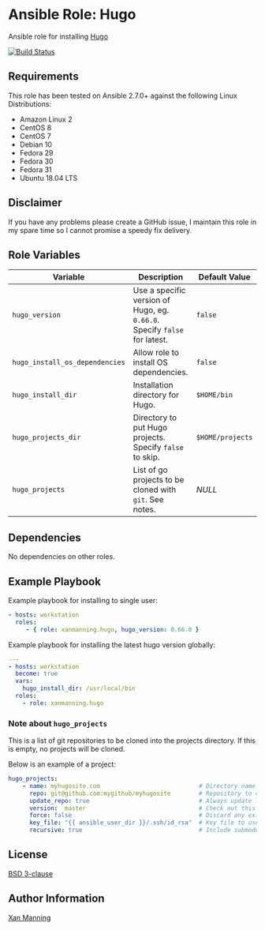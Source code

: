 # Ansible Role: Hugo

Ansible role for installing [Hugo](https://gohugo.io)

[![Build Status](https://www.travis-ci.org/PyratLabs/ansible-role-hugo.svg?branch=master)](https://www.travis-ci.org/PyratLabs/ansible-role-hugo)

## Requirements

This role has been tested on Ansible 2.7.0+ against the following Linux Distributions:

  - Amazon Linux 2
  - CentOS 8
  - CentOS 7
  - Debian 10
  - Fedora 29
  - Fedora 30
  - Fedora 31
  - Ubuntu 18.04 LTS

## Disclaimer

If you have any problems please create a GitHub issue, I maintain this role in
my spare time so I cannot promise a speedy fix delivery.

## Role Variables


| Variable                       | Description                                                               | Default Value    |
|--------------------------------|---------------------------------------------------------------------------|------------------|
| `hugo_version`                 | Use a specific version of Hugo, eg. `0.66.0`. Specify `false` for latest. | `false`          |
| `hugo_install_os_dependencies` | Allow role to install OS dependencies.                                    | `false`          |
| `hugo_install_dir`             | Installation directory for Hugo.                                          | `$HOME/bin`      |
| `hugo_projects_dir`            | Directory to put Hugo projects. Specify `false` to skip.                  | `$HOME/projects` |
| `hugo_projects`                | List of go projects to be cloned with `git`. See notes.                   | _NULL_           |


## Dependencies

No dependencies on other roles.

## Example Playbook

Example playbook for installing to single user:

```yaml
- hosts: workstation
  roles:
     - { role: xanmanning.hugo, hugo_version: 0.66.0 }
```

Example playbook for installing the latest hugo version globally:

```yaml
---
- hosts: workstation
  become: true
  vars:
    hugo_install_dir: /usr/local/bin
  roles:
    - role: xanmanning.hugo
```

### Note about `hugo_projects`

This is a list of git repositories to be cloned into the projects directory.
If this is empty, no projects will be cloned.

Below is an example of a project:

```yaml
hugo_projects:
    - name: myhugosite.com                            # Directory name to clone into
      repo: git@github.com:mygithub/myhugosite        # Repository to clone
      update_repo: true                               # Always update local copy of repo
      version:  master                                # Check out this version of the repo
      force: false                                    # Discard any existing working copy of the repo
      key_file: "{{ ansible_user_dir }}/.ssh/id_rsa"  # Key file to use to clone the repo
      recursive: true                                 # Include submodules in clone
```


## License

[BSD 3-clause](LICENSE.txt)

## Author Information

[Xan Manning](https://xanmanning.co.uk/)
